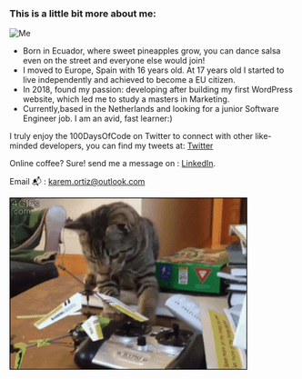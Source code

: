 ### This is a little bit more about me:

![Me](https://github.com/Karem1986/karemortiz/blob/master/ezgif.com-gif-maker%20(1).gif)

- Born in Ecuador, where sweet pineapples grow, you can dance salsa even on the street and everyone else would join!
- I moved to Europe, Spain with 16 years old. At 17 years old I started to live independently and achieved to become a EU citizen. 
- In 2018, found my passion: developing after building my first WordPress website, which led me to study a masters in Marketing.
- Currently,based in the Netherlands and looking for a junior Software Engineer job. I am an avid, fast learner:)

I truly enjoy the 100DaysOfCode on Twitter to connect with other like-minded developers, you can find my tweets at: 
[Twitter](https://twitter.com/Karemortiz1986)

Online coffee? Sure! send me a message on : [LinkedIn](https://www.linkedin.com/in/karemortiz/). 

Email 📬 : karem.ortiz@outlook.com

<img src="https://github.com/Karem1986/Karem1986/blob/master/funnyCatGif.gif" width="83%"/>   

